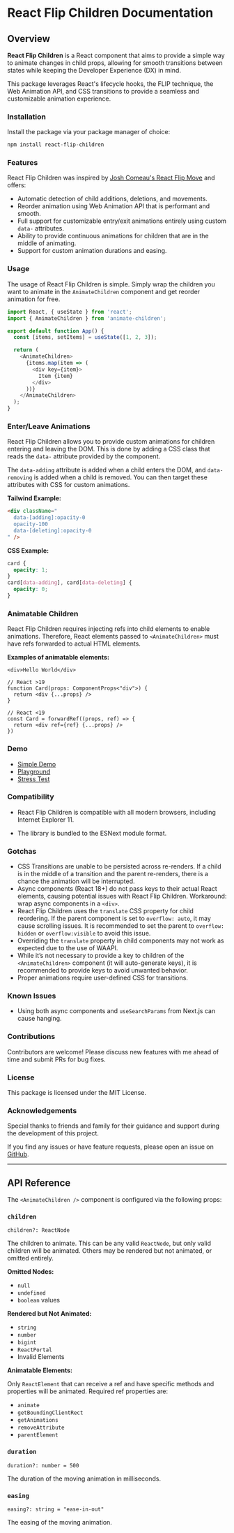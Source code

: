 # React Flip Children Documentation

## Overview

**React Flip Children** is a React component that aims to provide a simple way to animate changes in child props, allowing for smooth transitions between states while keeping the Developer Experience (DX) in mind. 

This package leverages React's lifecycle hooks, the FLIP technique, the Web Animation API, and CSS transitions to provide a seamless and customizable animation experience.

### Installation

Install the package via your package manager of choice:

```bash
npm install react-flip-children
```

### Features

React Flip Children was inspired by [Josh Comeau's React Flip Move](https://github.com/joshwcomeau/react-flip-move) and offers:

- Automatic detection of child additions, deletions, and movements.
- Reorder animation using Web Animation API that is performant and smooth.
- Full support for customizable entry/exit animations entirely using custom `data-` attributes.
- Ability to provide continuous animations for children that are in the middle of animating.
- Support for custom animation durations and easing.

### Usage

The usage of React Flip Children is simple. Simply wrap the children you want to animate in the `AnimateChildren` component and get reorder animation for free.

```javascript
import React, { useState } from 'react';
import { AnimateChildren } from 'animate-children';

export default function App() {
  const [items, setItems] = useState([1, 2, 3]);

  return (
    <AnimateChildren>
      {items.map(item => (
        <div key={item}>
          Item {item}
        </div>
      ))}
    </AnimateChildren>
  );
}
```

### Enter/Leave Animations

React Flip Children allows you to provide custom animations for children entering and leaving the DOM. This is done by adding a CSS class that reads the `data-` attribute provided by the component.

The `data-adding` attribute is added when a child enters the DOM, and `data-removing` is added when a child is removed. You can then target these attributes with CSS for custom animations.

**Tailwind Example:**

```html
<div className="
  data-[adding]:opacity-0
  opacity-100
  data-[deleting]:opacity-0
" />
```

**CSS Example:**

```css
card {
  opacity: 1;
}
card[data-adding], card[data-deleting] {
  opacity: 0;
}
```

### Animatable Children

React Flip Children requires injecting refs into child elements to enable animations. Therefore, React elements passed to `<AnimateChildren>` must have refs forwarded to actual HTML elements.

**Examples of animatable elements:**

```tsx
<div>Hello World</div>

// React >19 
function Card(props: ComponentProps<"div">) {
  return <div {...props} />
}

// React <19
const Card = forwardRef((props, ref) => {
  return <div ref={ref} {...props} />
})
```

### Demo

- [Simple Demo](https://react-flip-children.alfon.dev/)
- [Playground](https://react-flip-children.alfon.dev/test)
- [Stress Test](https://react-flip-children.alfon.dev/test-stress)

### Compatibility

- React Flip Children is compatible with all modern browsers, including Internet Explorer 11.

- The library is bundled to the ESNext module format.



### Gotchas

- CSS Transitions are unable to be persisted across re-renders. If a child is in the middle of a transition and the parent re-renders, there is a chance the animation will be interrupted.
- Async components (React 18+) do not pass keys to their actual React elements, causing potential issues with React Flip Children. Workaround: wrap async components in a `<div>`.
- React Flip Children uses the `translate` CSS property for child reordering. If the parent component is set to `overflow: auto`, it may cause scrolling issues. It is recommended to set the parent to `overflow: hidden` or `overflow:visible` to avoid this issue.
- Overriding the `translate` property in child components may not work as expected due to the use of WAAPI.
- While it’s not necessary to provide a key to children of the `<AnimateChildren>` component (it will auto-generate keys), it is recommended to provide keys to avoid unwanted behavior.
- Proper animations require user-defined CSS for transitions.

### Known Issues

- Using both async components and `useSearchParams` from Next.js can cause hanging.

### Contributions

Contributors are welcome! Please discuss new features with me ahead of time and submit PRs for bug fixes.

### License

This package is licensed under the MIT License.

### Acknowledgements

Special thanks to friends and family for their guidance and support during the development of this project.

If you find any issues or have feature requests, please open an issue on [GitHub](https://github.com/alfonsusac/react-flip-array).

---

## API Reference

The `<AnimateChildren />` component is configured via the following props:

### `children`
```tsx
children?: ReactNode
```

The children to animate. This can be any valid `ReactNode`, but only valid children will be animated. Others may be rendered but not animated, or omitted entirely.

**Omitted Nodes:**

- `null`
- `undefined`
- `boolean` values

**Rendered but Not Animated:**

- `string`
- `number`
- `bigint`
- `ReactPortal`
- Invalid Elements

**Animatable Elements:**

Only `ReactElement` that can receive a ref and have specific methods and properties will be animated. Required ref properties are:
- `animate`
- `getBoundingClientRect`
- `getAnimations`
- `removeAttribute`
- `parentElement`

### `duration`
```tsx
duration?: number = 500
```

The duration of the moving animation in milliseconds.

### `easing`
```tsx
easing?: string = "ease-in-out"
```

The easing of the moving animation.

